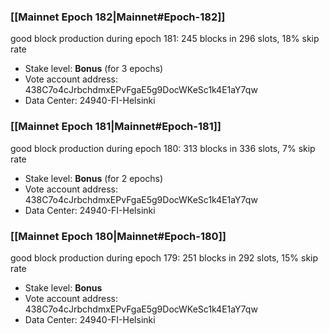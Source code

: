 ### [[Mainnet Epoch 182|Mainnet#Epoch-182]]
good block production during epoch 181: 245 blocks in 296 slots, 18% skip rate
* Stake level: **Bonus** (for 3 epochs)
* Vote account address: 438C7o4cJrbchdmxEPvFgaE5g9DocWKeSc1k4E1aY7qw
* Data Center: 24940-FI-Helsinki
### [[Mainnet Epoch 181|Mainnet#Epoch-181]]
good block production during epoch 180: 313 blocks in 336 slots, 7% skip rate
* Stake level: **Bonus** (for 2 epochs)
* Vote account address: 438C7o4cJrbchdmxEPvFgaE5g9DocWKeSc1k4E1aY7qw
* Data Center: 24940-FI-Helsinki
### [[Mainnet Epoch 180|Mainnet#Epoch-180]]
good block production during epoch 179: 251 blocks in 292 slots, 15% skip rate
* Stake level: **Bonus**
* Vote account address: 438C7o4cJrbchdmxEPvFgaE5g9DocWKeSc1k4E1aY7qw
* Data Center: 24940-FI-Helsinki